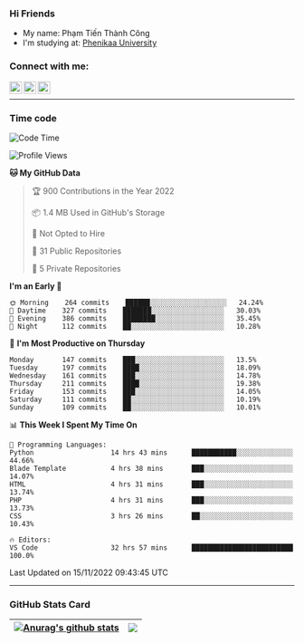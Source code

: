 ### Hi Friends

- My name: Phạm Tiến Thành Công
- I'm studying at: [Phenikaa University]


### Connect with me:
[<img align="left" alt="PhamTienThanhCong | Facebook" width="22px" src="https://upload.wikimedia.org/wikipedia/commons/thumb/1/16/Facebook-icon-1.png/640px-Facebook-icon-1.png" />][facebook]
[<img align="left" alt="PhamTienThanhCong | Zalo" width="22px" src="https://www.anphatpc.com.vn/template/anphat_2020v2/images/icon-zalo.jpg" />][zalo]
[<img align="left" alt="PhamTienThanhCong | LinkedIn" width="22px" src="https://cdn3.iconfinder.com/data/icons/inficons/512/linkedin.png" />][linkedin]

<br />

---

### Time code

<!--START_SECTION:waka-->
![Code Time](http://img.shields.io/badge/Code%20Time-712%20hrs%2042%20mins-blue)

![Profile Views](http://img.shields.io/badge/Profile%20Views-34-blue)

**🐱 My GitHub Data** 

> 🏆 900 Contributions in the Year 2022
 > 
> 📦 1.4 MB Used in GitHub's Storage 
 > 
> 🚫 Not Opted to Hire
 > 
> 📜 31 Public Repositories 
 > 
> 🔑 5 Private Repositories  
 > 
**I'm an Early 🐤** 

```text
🌞 Morning    264 commits    ██████░░░░░░░░░░░░░░░░░░░   24.24% 
🌆 Daytime    327 commits    ███████░░░░░░░░░░░░░░░░░░   30.03% 
🌃 Evening    386 commits    ████████░░░░░░░░░░░░░░░░░   35.45% 
🌙 Night      112 commits    ██░░░░░░░░░░░░░░░░░░░░░░░   10.28%

```
📅 **I'm Most Productive on Thursday** 

```text
Monday       147 commits    ███░░░░░░░░░░░░░░░░░░░░░░   13.5% 
Tuesday      197 commits    ████░░░░░░░░░░░░░░░░░░░░░   18.09% 
Wednesday    161 commits    ███░░░░░░░░░░░░░░░░░░░░░░   14.78% 
Thursday     211 commits    ████░░░░░░░░░░░░░░░░░░░░░   19.38% 
Friday       153 commits    ███░░░░░░░░░░░░░░░░░░░░░░   14.05% 
Saturday     111 commits    ██░░░░░░░░░░░░░░░░░░░░░░░   10.19% 
Sunday       109 commits    ██░░░░░░░░░░░░░░░░░░░░░░░   10.01%

```


📊 **This Week I Spent My Time On** 

```text
💬 Programming Languages: 
Python                   14 hrs 43 mins      ███████████░░░░░░░░░░░░░░   44.66% 
Blade Template           4 hrs 38 mins       ███░░░░░░░░░░░░░░░░░░░░░░   14.07% 
HTML                     4 hrs 31 mins       ███░░░░░░░░░░░░░░░░░░░░░░   13.74% 
PHP                      4 hrs 31 mins       ███░░░░░░░░░░░░░░░░░░░░░░   13.73% 
CSS                      3 hrs 26 mins       ██░░░░░░░░░░░░░░░░░░░░░░░   10.43%

🔥 Editors: 
VS Code                  32 hrs 57 mins      █████████████████████████   100.0%

```


 Last Updated on 15/11/2022 09:43:45 UTC
<!--END_SECTION:waka-->

---

### GitHub Stats Card

| <a href="https://github.com/phamtienthanhcong"><img align="center" src="https://github-readme-stats.vercel.app/api?username=PhamTienThanhCong&show_icons=true&include_all_commits=true&theme=buefy&hide_border=true&theme=ocean_dark" alt="Anurag's github stats" /></a> | <a href="https://github.com/phamtienthanhcong"><img align="center" src="https://github-readme-stats.vercel.app/api/top-langs/?username=PhamTienThanhCong&layout=compact&theme=buefy&hide_border=true&theme=ocean_dark" /></a> |
| ------------- | ------------- |

[Phenikaa University]: https://phenikaa-uni.edu.vn/vi
[facebook]: https://www.facebook.com/phamtienthanhcong
[linkedin]: https://linkedin.com/in/phamtienthanhcong
[zalo]: https://zalo.me/0396396332
[tiktok]: https://www.tiktok.com/@phamtienthanhcong
[web]: https://github.com/PhamTienThanhCong/web_dev
[min project]: https://github.com/PhamTienThanhCong/Project-Of-Web
[c and cpp]: https://github.com/PhamTienThanhCong/Code_C_and_Cpro
[python]: https://github.com/PhamTienThanhCong/Python_beginer
